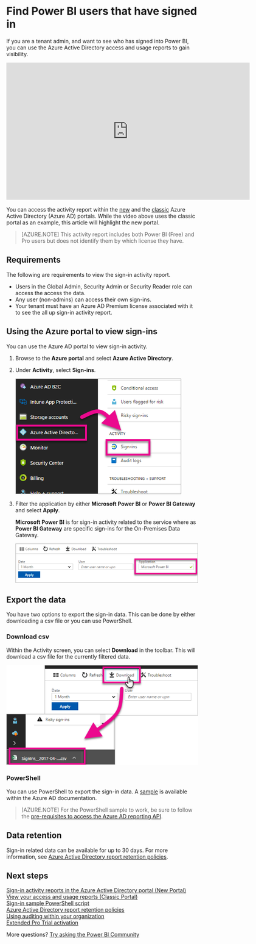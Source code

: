 <properties
   pageTitle="Find Power BI users that have signed in"
   description="If you are a tenant admin, and want to see who has signed into Power BI, you can use the Azure Active Directory access and usage reports to gain visibility."
   services="powerbi"
   documentationCenter=""
   authors="guyinacube"
   manager="ericre"
   backup=""
   editor=""
   tags=""
   qualityFocus="no"
   qualityDate=""/>

<tags
   ms.service="powerbi"
   ms.devlang="NA"
   ms.topic="article"
   ms.tgt_pltfrm="NA"
   ms.workload="powerbi"
   ms.date="08/10/2017"
   ms.author="asaxton"/>

# Find Power BI users that have signed in

If you are a tenant admin, and want to see who has signed into Power BI, you can use the Azure Active Directory access and usage reports to gain visibility.

<iframe width="640" height="360" src="https://www.youtube.com/embed/1AVgh9w9VM8?showinfo=0" frameborder="0" allowfullscreen></iframe>

You can access the activity report within the [new](https://docs.microsoft.com/azure/active-directory/active-directory-reporting-activity-sign-ins) and the [classic](https://docs.microsoft.com/azure/active-directory/active-directory-view-access-usage-reports) Azure Active Directory (Azure AD) portals. While the video above uses the classic portal as an example, this article will highlight the new portal.

> [AZURE.NOTE] This activity report includes both Power BI (Free) and Pro users but does not identify them by which license they have.

## Requirements

The following are requirements to view the sign-in activity report.

* Users in the Global Admin, Security Admin or Security Reader role can access the access the data.
* Any user (non-admins) can access their own sign-ins.
* Your tenant must have an Azure AD Premium license associated with it to see the all up sign-in activity report.

## Using the Azure portal to view sign-ins

You can use the Azure AD portal to view sign-in activity.

1. Browse to the **Azure portal** and select **Azure Active Directory**.

2. Under **Activity**, select **Sign-ins**.

    ![](media/powerbi-admin-access-usage/azure-portal-sign-ins.png)

3. Filter the application by either **Microsoft Power BI** or **Power BI Gateway** and select **Apply**.

    **Microsoft Power BI** is for sign-in activity related to the service where as **Power BI Gateway** are specific sign-ins for the On-Premises Data Gateway.

    ![](media/powerbi-admin-access-usage/sign-in-filter.png)

## Export the data

You have two options to export the sign-in data. This can be done by either downloading a csv file or you can use PowerShell.

### Download csv

Within the Activity screen, you can select **Download** in the toolbar. This will download a csv file for the currently filtered data.

![](media/powerbi-admin-access-usage/download-sign-in-data-csv.png)

### PowerShell

You can use PowerShell to export the sign-in data. A [sample](https://docs.microsoft.com/azure/active-directory/active-directory-reporting-api-sign-in-activity-samples#powershell-script) is available within the Azure AD documentation.

> [AZURE.NOTE] For the PowerShell sample to work, be sure to follow the [pre-requisites to access the Azure AD reporting API](https://docs.microsoft.com/en-us/azure/active-directory/active-directory-reporting-api-prerequisites).

## Data retention

Sign-in related data can be available for up to 30 days. For more information, see [Azure Active Directory report retention policies](https://docs.microsoft.com/azure/active-directory/active-directory-reporting-retention).

## Next steps

[Sign-in activity reports in the Azure Active Directory portal (New Portal)](https://docs.microsoft.com/azure/active-directory/active-directory-reporting-activity-sign-ins)  
[View your access and usage reports (Classic Portal)](https://docs.microsoft.com/azure/active-directory/active-directory-view-access-usage-reports#view-or-download-a-report)  
[Sign-in sample PowerShell script](https://docs.microsoft.com/azure/active-directory/active-directory-reporting-api-sign-in-activity-samples#powershell-script)  
[Azure Active Directory report retention policies](https://docs.microsoft.com/azure/active-directory/active-directory-reporting-retention)  
[Using auditing within your organization](powerbi-admin-auditing.md)  
[Extended Pro Trial activation](powerbi-extended-pro-trial.md)

More questions? [Try asking the Power BI Community](https://community.powerbi.com/)